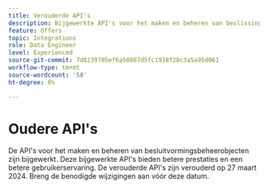 ```yaml
---
title: Verouderde API's
description: Bijgewerkte API's voor het maken en beheren van beslissingsbeheerobjecten.
feature: Offers
topic: Integrations
role: Data Engineer
level: Experienced
source-git-commit: 7d8239785ef6a50887d5fc1938f28c3a5a95d061
workflow-type: tm+mt
source-wordcount: '58'
ht-degree: 0%

---
```



# Oudere API&#39;s

De API&#39;s voor het maken en beheren van besluitvormingsbeheerobjecten zijn bijgewerkt. Deze bijgewerkte API&#39;s bieden betere prestaties en een betere gebruikerservaring. De verouderde API&#39;s zijn verouderd op 27 maart 2024. Breng de benodigde wijzigingen aan vóór deze datum.